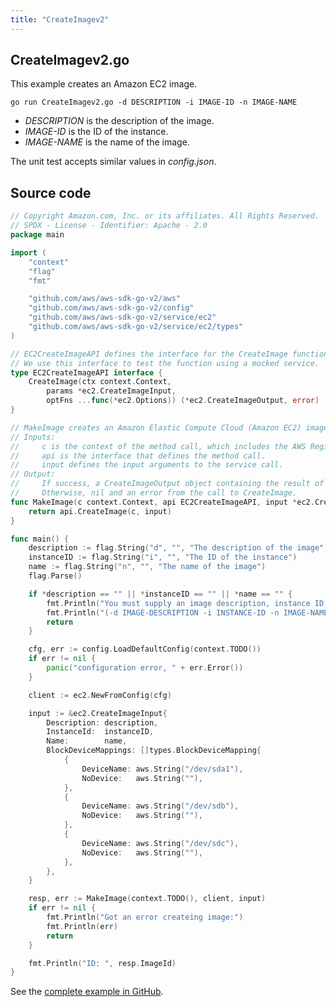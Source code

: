 ```yaml
---
title: "CreateImagev2"
---
```

## CreateImagev2.go

This example creates an Amazon EC2 image.

`go run CreateImagev2.go -d DESCRIPTION -i IMAGE-ID -n IMAGE-NAME`

- _DESCRIPTION_ is the description of the image.
- _IMAGE-ID_ is the ID of the instance.
- _IMAGE-NAME_ is the name of the image.

The unit test accepts similar values in _config.json_.

## Source code

```go
// Copyright Amazon.com, Inc. or its affiliates. All Rights Reserved.
// SPDX - License - Identifier: Apache - 2.0
package main

import (
	"context"
	"flag"
	"fmt"

	"github.com/aws/aws-sdk-go-v2/aws"
	"github.com/aws/aws-sdk-go-v2/config"
	"github.com/aws/aws-sdk-go-v2/service/ec2"
	"github.com/aws/aws-sdk-go-v2/service/ec2/types"
)

// EC2CreateImageAPI defines the interface for the CreateImage function.
// We use this interface to test the function using a mocked service.
type EC2CreateImageAPI interface {
	CreateImage(ctx context.Context,
		params *ec2.CreateImageInput,
		optFns ...func(*ec2.Options)) (*ec2.CreateImageOutput, error)
}

// MakeImage creates an Amazon Elastic Compute Cloud (Amazon EC2) image.
// Inputs:
//     c is the context of the method call, which includes the AWS Region.
//     api is the interface that defines the method call.
//     input defines the input arguments to the service call.
// Output:
//     If success, a CreateImageOutput object containing the result of the service call and nil.
//     Otherwise, nil and an error from the call to CreateImage.
func MakeImage(c context.Context, api EC2CreateImageAPI, input *ec2.CreateImageInput) (*ec2.CreateImageOutput, error) {
	return api.CreateImage(c, input)
}

func main() {
	description := flag.String("d", "", "The description of the image")
	instanceID := flag.String("i", "", "The ID of the instance")
	name := flag.String("n", "", "The name of the image")
	flag.Parse()

	if *description == "" || *instanceID == "" || *name == "" {
		fmt.Println("You must supply an image description, instance ID, and image name")
		fmt.Println("(-d IMAGE-DESCRIPTION -i INSTANCE-ID -n IMAGE-NAME")
		return
	}

	cfg, err := config.LoadDefaultConfig(context.TODO())
	if err != nil {
		panic("configuration error, " + err.Error())
	}

	client := ec2.NewFromConfig(cfg)

	input := &ec2.CreateImageInput{
		Description: description,
		InstanceId:  instanceID,
		Name:        name,
		BlockDeviceMappings: []types.BlockDeviceMapping{
			{
				DeviceName: aws.String("/dev/sda1"),
				NoDevice:   aws.String(""),
			},
			{
				DeviceName: aws.String("/dev/sdb"),
				NoDevice:   aws.String(""),
			},
			{
				DeviceName: aws.String("/dev/sdc"),
				NoDevice:   aws.String(""),
			},
		},
	}

	resp, err := MakeImage(context.TODO(), client, input)
	if err != nil {
		fmt.Println("Got an error createing image:")
		fmt.Println(err)
		return
	}

	fmt.Println("ID: ", resp.ImageId)
}

```

See the [complete example in GitHub](https://github.com/awsdocs/aws-doc-sdk-examples/blob/main/gov2/ec2/CreateImage/CreateImagev2.go).
